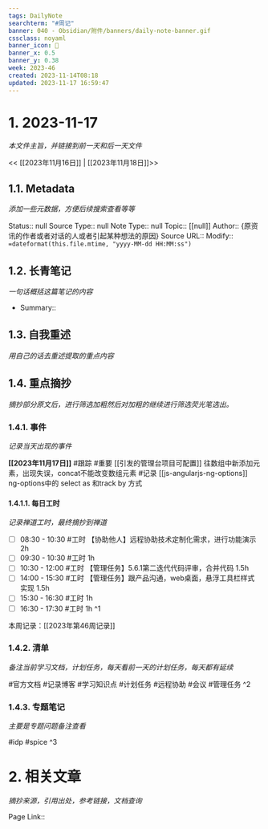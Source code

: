 ```yaml
---
tags: DailyNote
searchterm: "#周记"
banner: 040 - Obsidian/附件/banners/daily-note-banner.gif
cssclass: noyaml
banner_icon: 💌
banner_x: 0.5
banner_y: 0.38
week: 2023-46
created: 2023-11-14T08:18
updated: 2023-11-17 16:59:47
---
```


# 1. 2023-11-17

_本文件主旨，并链接到前一天和后一天文件_

<< [[2023年11月16日]] | [[2023年11月18日]]>>

## 1.1. Metadata

_添加一些元数据，方便后续搜索查看等等_

Status:: null
Source Type:: null
Note Type:: null
Topic:: [[null]]
Author:: {原资讯的作者或者对话的人或者引起某种想法的原因}
Source URL::
Modify:: `=dateformat(this.file.mtime, "yyyy-MM-dd HH:MM:ss")`

## 1.2. 长青笔记

_一句话概括这篇笔记的内容_

- Summary::

## 1.3. 自我重述

_用自己的话去重述提取的重点内容_

## 1.4. 重点摘抄

_摘抄部分原文后，进行筛选加粗然后对加粗的继续进行筛选荧光笔选出。_

### 1.4.1. 事件

_记录当天出现的事件_

**[[2023年11月17日]]** 
#跟踪 
#重要 [[引发的管理台项目可配置]] 往数组中新添加元素，出现失误，concat不能改变数组元素
#记录 [[js-angularjs-ng-options]] ng-options中的 select as 和track by 方式

#### 1.4.1.1. 每日工时

_记录禅道工时，最终摘抄到禅道_

- [ ] 08:30 - 10:30 #工时 【协助他人】远程协助技术定制化需求，进行功能演示 2h
- [ ] 09:30 - 10:30 #工时  1h
- [ ] 10:30 - 12:00 #工时 【管理任务】5.6.1第二迭代代码评审，合并代码 1.5h
- [ ] 14:00 - 15:30 #工时 【管理任务】跟产品沟通，web桌面，悬浮工具栏样式实现 1.5h
- [ ] 15:30 - 16:30 #工时  1h
- [ ] 16:30 - 17:30 #工时  1h
^1

本周记录：[[2023年第46周记录]]

### 1.4.2. 清单

_备注当前学习文档，计划任务，每天看前一天的计划任务，每天都有延续_

#官方文档 
#记录博客
#学习知识点
#计划任务
#远程协助
#会议 
#管理任务
^2

### 1.4.3. 专题笔记

_主要是专题问题备注查看_

#idp
#spice
^3

# 2. 相关文章

_摘抄来源，引用出处，参考链接，文档查询_

Page Link::



